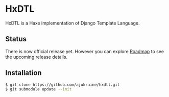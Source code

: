 # HxDTL

HxDTL is a Haxe implementation of Django Template Language.

## Status
There is now official release yet. However you can explore [Roadmap](doc/wiki/Roadmap.md) to see the upcoming release details.

## Installation

```bash
$ git clone https://github.com/ajukraine/hxdtl.git
$ git submodule update --init
```